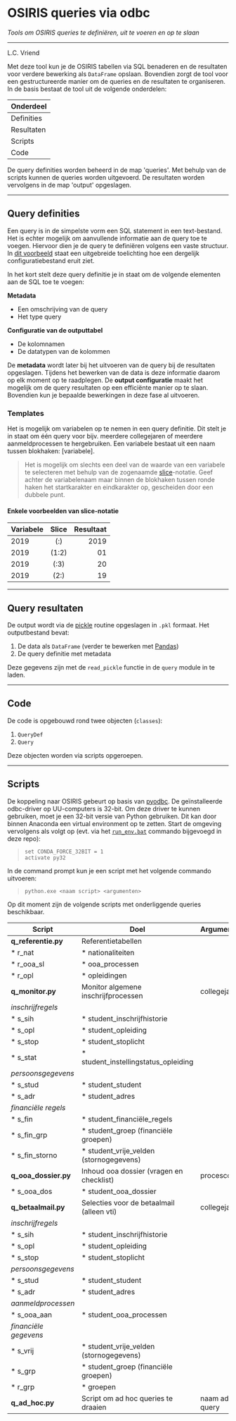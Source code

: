 # OSIRIS queries via odbc
*Tools om OSIRIS queries te definiëren, uit te voeren en op te slaan*

---

L.C. Vriend

Met deze tool kun je de OSIRIS tabellen via SQL benaderen en de resultaten voor verdere bewerking als `DataFrame` opslaan. Bovendien zorgt de tool voor een gestructureerde manier om de queries en de resultaten te organiseren. In de basis bestaat de tool uit de volgende onderdelen:

| Onderdeel  |
| ---------- |
| Definities |
| Resultaten |
| Scripts    |
| Code       |

De query definities worden beheerd in de map 'queries'. Met behulp van de scripts kunnen de queries worden uitgevoerd. De resultaten worden vervolgens in de map 'output' opgeslagen.

---

## Query definities
Een query is in de simpelste vorm een SQL statement in een text-bestand. Het is echter mogelijk om aanvullende informatie aan de query toe te voegen. Hiervoor dien je de query te definiëren volgens een vaste structuur. In [dit voorbeeld](https://github.com/uu-csa/osiris_query/blob/master/queries/_template_.ini) staat een uitgebreide toelichting hoe een dergelijk configuratiebestand eruit ziet.

In het kort stelt deze query definitie je in staat om de volgende elementen aan de SQL toe te voegen:

**Metadata**
* Een omschrijving van de query
* Het type query

**Configuratie van de outputtabel**
* De kolomnamen
* De datatypen van de kolommen

De **metadata** wordt later bij het uitvoeren van de query bij de resultaten opgeslagen. Tijdens het bewerken van de data is deze informatie daarom op elk moment op te raadplegen. De **output configuratie** maakt het mogelijk om de query resultaten op een efficiënte manier op te slaan. Bovendien kun je bepaalde bewerkingen in deze fase al uitvoeren.

### Templates
Het is mogelijk om variabelen op te nemen in een query definitie. Dit stelt je in staat om één query voor bijv. meerdere collegejaren of meerdere aanmeldprocessen te hergebruiken. Een variabele bestaat uit een naam tussen blokhaken: [variabele].

> Het is mogelijk om slechts een deel van de waarde van een variabele te selecteren met behulp van de zogenaamde [slice](https://docs.python.org/3/library/functions.html?highlight=slice#slice)-notatie. Geef achter de variabelenaam maar binnen de blokhaken tussen ronde haken het startkarakter en eindkarakter op, gescheiden door een dubbele punt.

#### Enkele voorbeelden van slice-notatie
Variabele | Slice | Resultaat
--------- | :---: | --------:
2019      | (:)   | 2019
2019      | (1:2) | 01
2019      | (:3)  | 20
2019      | (2:)  | 19

---

## Query resultaten
De output wordt via de [pickle](https://docs.python.org/3/library/pickle.html?highlight=pickle#module-pickle) routine opgeslagen in `.pkl` formaat. Het outputbestand bevat:

1. De data als `DataFrame` (verder te bewerken met [Pandas](https://pandas.pydata.org/))
2. De query definitie met metadata

Deze gegevens zijn met de `read_pickle` functie in de `query` module in te laden.

---

## Code
De code is opgebouwd rond twee objecten (`classes`):

1. `QueryDef`
2. `Query`

Deze objecten worden via scripts opgeroepen.

---

## Scripts

De koppeling naar OSIRIS gebeurt op basis van [pyodbc](https://github.com/mkleehammer/pyodbc/wiki). De geïnstalleerde odbc-driver op UU-computers is 32-bit. Om deze driver te kunnen gebruiken, moet je een 32-bit versie van Python gebruiken. Dit kan door binnen Anaconda een virtual environment op te zetten. Start de omgeving vervolgens als volgt op (evt. via het [`run_env.bat`](https://github.com/uu-csa/osiris_query/blob/master/run_env.bat) commando bijgevoegd in deze repo):

> `set CONDA_FORCE_32BIT = 1`  
> `activate py32`

In de command prompt kun je een script met het volgende commando uitvoeren:

> `python.exe <naam script> <argumenten>`

Op dit moment zijn de volgende scripts met onderliggende queries beschikbaar.

| Script                | Doel                                      | Argumenten
| --------------------- | ----------------------------------------- | ----------
| **q_referentie.py**   | Referentietabellen                        |
| * r_nat               | * nationaliteiten                         |
| * r_ooa_sl            | * ooa_processen                           |
| * r_opl               | * opleidingen                             |
| **q_monitor.py**      | Monitor algemene inschrijfprocessen       | collegejaar
| *inschrijfregels*     |                                           |
| * s_sih               | * student_inschrijfhistorie               |
| * s_opl               | * student_opleiding                       |
| * s_stop              | * student_stoplicht                       |
| * s_stat              | * student_instellingstatus_opleiding      |
| *persoonsgegevens*    |                                           |
| * s_stud              | * student_student                         |
| * s_adr               | * student_adres                           |
| *financiële regels*   |                                           |
| * s_fin               | * student_financiële_regels               |
| * s_fin_grp           | * student_groep (financiële groepen)      |
| * s_fin_storno        | * student_vrije_velden (stornogegevens)   |
| **q_ooa_dossier.py**  | Inhoud ooa dossier (vragen en checklist)  | procescode
| * s_ooa_dos           | * student_ooa_dossier                     |
| **q_betaalmail.py**   | Selecties voor de betaalmail (alleen vti) | collegejaar
| *inschrijfregels*     |                                           |
| * s_sih               | * student_inschrijfhistorie               |
| * s_opl               | * student_opleiding                       |
| * s_stop              | * student_stoplicht                       |
| *persoonsgegevens*    |                                           |
| * s_stud              | * student_student                         |
| * s_adr               | * student_adres                           |
| *aanmeldprocessen*    |                                           |
| * s_ooa_aan           | * student_ooa_processen                   |
| *financiële gegevens* |                                           |
| * s_vrij              | * student_vrije_velden (stornogegevens)   |
| * s_grp               | * student_groep (financiële groepen)      |
| * r_grp               | * groepen                                 |
| **q_ad_hoc.py**       | Script om ad hoc queries te draaien       | naam ad hoc query
